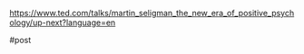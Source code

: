 https://www.ted.com/talks/martin_seligman_the_new_era_of_positive_psychology/up-next?language=en


#post 